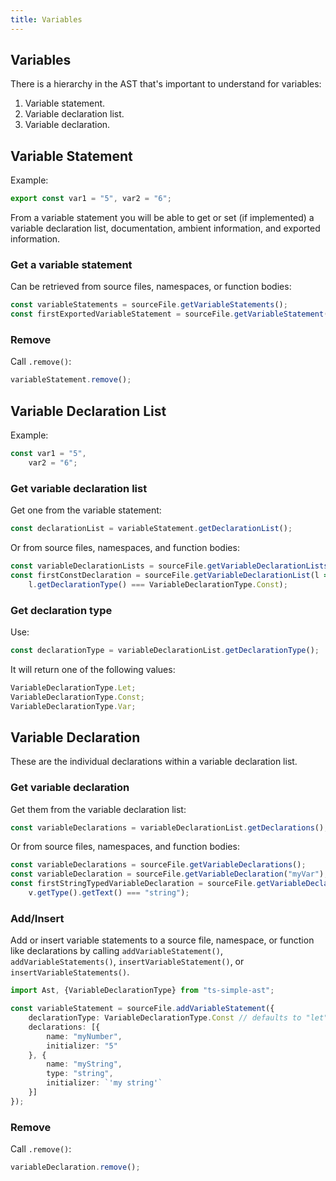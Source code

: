 ```yaml
---
title: Variables
---
```


## Variables

There is a hierarchy in the AST that's important to understand for variables:

1. Variable statement.
2. Variable declaration list.
3. Variable declaration.

## Variable Statement

Example:

```typescript
export const var1 = "5", var2 = "6";
```

From a variable statement you will be able to get or set (if implemented) a variable declaration list, documentation, ambient information, and exported information.

### Get a variable statement

Can be retrieved from source files, namespaces, or function bodies:

```typescript
const variableStatements = sourceFile.getVariableStatements();
const firstExportedVariableStatement = sourceFile.getVariableStatement(s => s.hasExportKeyword());
```

### Remove

Call `.remove()`:

```typescript
variableStatement.remove();
```

## Variable Declaration List

Example:

```typescript
const var1 = "5",
    var2 = "6";
```

### Get variable declaration list

Get one from the variable statement:

```typescript
const declarationList = variableStatement.getDeclarationList();
```

Or from source files, namespaces, and function bodies:

```typescript
const variableDeclarationLists = sourceFile.getVariableDeclarationLists();
const firstConstDeclaration = sourceFile.getVariableDeclarationList(l =>
    l.getDeclarationType() === VariableDeclarationType.Const);
```

### Get declaration type

Use:

```typescript
const declarationType = variableDeclarationList.getDeclarationType();
```

It will return one of the following values:

```typescript
VariableDeclarationType.Let;
VariableDeclarationType.Const;
VariableDeclarationType.Var;
```

## Variable Declaration

These are the individual declarations within a variable declaration list.

### Get variable declaration

Get them from the variable declaration list:

```typescript
const variableDeclarations = variableDeclarationList.getDeclarations();
```

Or from source files, namespaces, and function bodies:

```typescript
const variableDeclarations = sourceFile.getVariableDeclarations();
const variableDeclaration = sourceFile.getVariableDeclaration("myVar");
const firstStringTypedVariableDeclaration = sourceFile.getVariableDeclaration(v =>
    v.getType().getText() === "string");
```

### Add/Insert

Add or insert variable statements to a source file, namespace, or function like declarations by calling `addVariableStatement()`, `addVariableStatements()`,
`insertVariableStatement()`, or `insertVariableStatements()`.

```typescript
import Ast, {VariableDeclarationType} from "ts-simple-ast";

const variableStatement = sourceFile.addVariableStatement({
    declarationType: VariableDeclarationType.Const // defaults to "let"
    declarations: [{
        name: "myNumber",
        initializer: "5"
    }, {
        name: "myString",
        type: "string",
        initializer: `'my string'`
    }]
});
```

### Remove

Call `.remove()`:

```typescript
variableDeclaration.remove();
```
